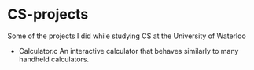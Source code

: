 # CS-projects
Some of the projects I did while studying CS at the University of Waterloo

- Calculator.c
An interactive calculator that behaves similarly to many handheld calculators.

